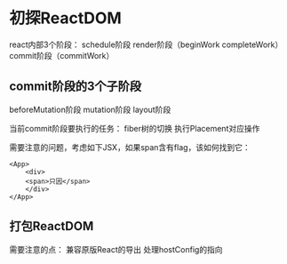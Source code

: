 # 初探ReactDOM

react内部3个阶段：
schedule阶段
render阶段（beginWork completeWork）
commit阶段（commitWork）

## commit阶段的3个子阶段
beforeMutation阶段
mutation阶段
layout阶段

当前commit阶段要执行的任务：
fiber树的切换
执行Placement对应操作

需要注意的问题，考虑如下JSX，如果span含有flag，该如何找到它：
```
<App>
    <div>
    <span>只因</span>
    </div>
</App>
```

## 打包ReactDOM
需要注意的点：
兼容原版React的导出
处理hostConfig的指向
